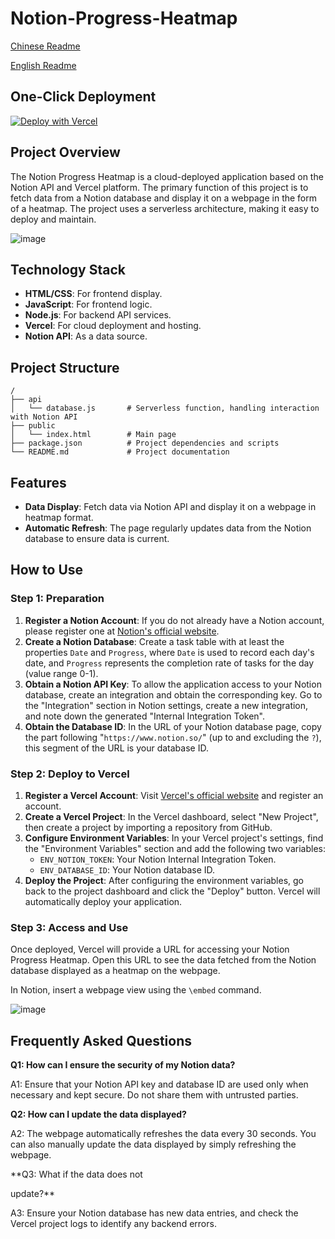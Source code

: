 # Notion-Progress-Heatmap

[Chinese Readme](README.md)

[English Readme](README_EN.md)

## One-Click Deployment
[![Deploy with Vercel](https://vercel.com/button)](https://vercel.com/new/clone?repository-url=https%3A%2F%2Fgithub.com%2FZippland%2FNotion-Progress-Heatmap&env=ENV_DATABASE_ID&env=ENV_NOTION_TOKEN&project-name=notion-progress-heatmap&repository-name=notion-progress-heatmap)

## Project Overview

The Notion Progress Heatmap is a cloud-deployed application based on the Notion API and Vercel platform. The primary function of this project is to fetch data from a Notion database and display it on a webpage in the form of a heatmap. The project uses a serverless architecture, making it easy to deploy and maintain.

![image](https://github.com/Zippland/Notion-Progress-Heatmap/assets/126135306/bc96e98b-bff3-4379-ad61-f491fa35ce14)


## Technology Stack

- **HTML/CSS**: For frontend display.
- **JavaScript**: For frontend logic.
- **Node.js**: For backend API services.
- **Vercel**: For cloud deployment and hosting.
- **Notion API**: As a data source.

## Project Structure

```
/
├── api
│   └── database.js       # Serverless function, handling interaction with Notion API
├── public
│   └── index.html        # Main page
├── package.json          # Project dependencies and scripts
└── README.md             # Project documentation
```

## Features

- **Data Display**: Fetch data via Notion API and display it on a webpage in heatmap format.
- **Automatic Refresh**: The page regularly updates data from the Notion database to ensure data is current.

## How to Use

### Step 1: Preparation

1. **Register a Notion Account**: If you do not already have a Notion account, please register one at [Notion's official website](https://www.notion.so/).
2. **Create a Notion Database**: Create a task table with at least the properties `Date` and `Progress`, where `Date` is used to record each day's date, and `Progress` represents the completion rate of tasks for the day (value range 0-1).
3. **Obtain a Notion API Key**: To allow the application access to your Notion database, create an integration and obtain the corresponding key. Go to the "Integration" section in Notion settings, create a new integration, and note down the generated "Internal Integration Token".
4. **Obtain the Database ID**: In the URL of your Notion database page, copy the part following "`https://www.notion.so/`" (up to and excluding the `?`), this segment of the URL is your database ID.

### Step 2: Deploy to Vercel

1. **Register a Vercel Account**: Visit [Vercel's official website](https://vercel.com/) and register an account.
2. **Create a Vercel Project**: In the Vercel dashboard, select "New Project", then create a project by importing a repository from GitHub.
3. **Configure Environment Variables**: In your Vercel project's settings, find the "Environment Variables" section and add the following two variables:
   - `ENV_NOTION_TOKEN`: Your Notion Internal Integration Token.
   - `ENV_DATABASE_ID`: Your Notion database ID.
4. **Deploy the Project**: After configuring the environment variables, go back to the project dashboard and click the "Deploy" button. Vercel will automatically deploy your application.

### Step 3: Access and Use

Once deployed, Vercel will provide a URL for accessing your Notion Progress Heatmap. Open this URL to see the data fetched from the Notion database displayed as a heatmap on the webpage.

In Notion, insert a webpage view using the `\embed` command.

![image](https://github.com/Zippland/Notion-Progress-Heatmap/assets/126135306/9298c5aa-bd5e-49d2-979f-546f3bf469f0)

## Frequently Asked Questions

**Q1: How can I ensure the security of my Notion data?**

A1: Ensure that your Notion API key and database ID are used only when necessary and kept secure. Do not share them with untrusted parties.

**Q2: How can I update the data displayed?**

A2: The webpage automatically refreshes the data every 30 seconds. You can also manually update the data displayed by simply refreshing the webpage.

**Q3: What if the data does not

 update?**

A3: Ensure your Notion database has new data entries, and check the Vercel project logs to identify any backend errors.
